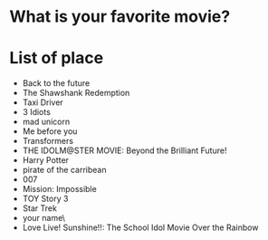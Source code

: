 # What is your favorite movie?

# List of place
- Back to the future
- The Shawshank Redemption
- Taxi Driver
- 3 Idiots
- mad unicorn
- Me before you
- Transformers
- THE IDOLM@STER MOVIE: Beyond the Brilliant Future!
- Harry Potter
- pirate of the carribean
- 007
- Mission: Impossible
- TOY Story 3
- Star Trek
- your name\
- Love Live! Sunshine!!: The School Idol Movie Over the Rainbow
